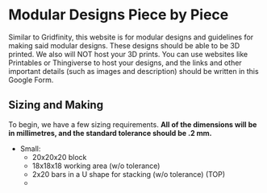 # Modular Designs Piece by Piece 
Similar to Gridfinity, this website is for modular designs and guidelines for making said modular designs. These designs should be able to be 3D printed. We also will NOT host your 3D prints. You can use websites like Printables or Thingiverse to host your designs, and the links and other important details (such as images and description) should be written in this Google Form.

## Sizing and Making
To begin, we have a few sizing requirements. **All of the dimensions will be in millimetres, and the standard tolerance should be .2 mm.** 
- Small:
  * 20x20x20 block
  * 18x18x18 working area (w/o tolerance)
  * 2x20 bars in a U shape for stacking (w/o tolerance) (TOP)
  * 

